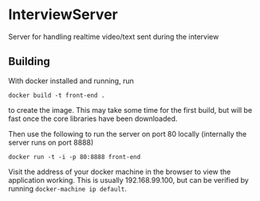 # InterviewServer
Server for handling realtime video/text sent during the interview

## Building

With docker installed and running, run

    docker build -t front-end .
to create the image. This may take some time for the first build, but will be fast once the core libraries have been downloaded.

Then use the following to run the server on port 80 locally (internally the server runs on port 8888)

    docker run -t -i -p 80:8888 front-end
Visit the address of your docker machine in the browser to view the application working. This is usually 192.168.99.100, but can be verified by running `docker-machine ip default`.
